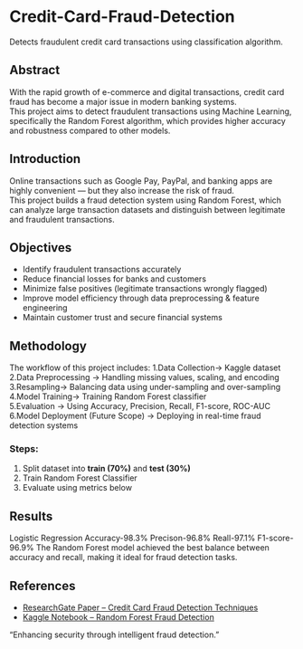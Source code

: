 # Credit-Card-Fraud-Detection
Detects fraudulent credit card transactions using classification algorithm.

##  Abstract  
With the rapid growth of e-commerce and digital transactions, credit card fraud has become a major issue in modern banking systems.  
This project aims to detect fraudulent transactions using Machine Learning, specifically the Random Forest algorithm, which provides higher accuracy and robustness compared to other models.

## Introduction  
Online transactions such as Google Pay, PayPal, and banking apps are highly convenient — but they also increase the risk of fraud.  
This project builds a fraud detection system using Random Forest, which can analyze large transaction datasets and distinguish between legitimate and fraudulent transactions.

## Objectives  
- Identify fraudulent transactions accurately  
- Reduce financial losses for banks and customers  
- Minimize false positives (legitimate transactions wrongly flagged)  
- Improve model efficiency through data preprocessing & feature engineering  
- Maintain customer trust and secure financial systems  

## Methodology  
The workflow of this project includes:
1.Data Collection→ Kaggle dataset  
2.Data Preprocessing → Handling missing values, scaling, and encoding  
3.Resampling→ Balancing data using under-sampling and over-sampling  
4.Model Training→ Training Random Forest classifier  
5.Evaluation → Using Accuracy, Precision, Recall, F1-score, ROC-AUC  
6.Model Deployment (Future Scope) → Deploying in real-time fraud detection systems  

### Steps:
1. Split dataset into **train (70%)** and **test (30%)**
2. Train Random Forest Classifier
3. Evaluate using metrics below

## Results
Logistic Regression
Accuracy-98.3% 
Precison-96.8% 
Reall-97.1%
F1-score-96.9% 
The Random Forest model achieved the best balance between accuracy and recall, making it ideal for fraud detection tasks.


## References
- [ResearchGate Paper – Credit Card Fraud Detection Techniques](https://www.researchgate.net/publication/319612975_A_Survey_of_Credit_Card_Fraud_Detection_Techniques)  
- [Kaggle Notebook – Random Forest Fraud Detection](https://www.kaggle.com/code/hassanamin/credit-card-fraud-detection-using-random-forest)

 “Enhancing security through intelligent fraud detection.”

